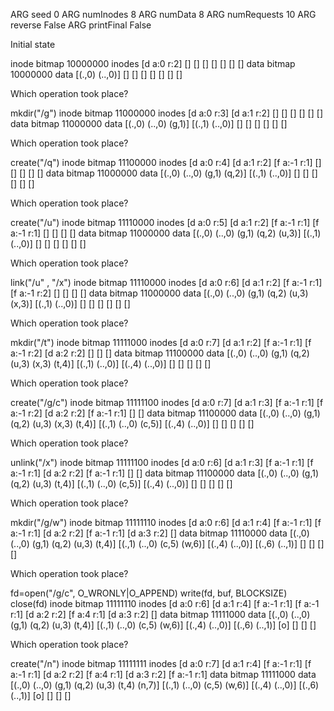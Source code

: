 ARG seed 0 ARG numInodes 8 ARG numData 8 ARG numRequests 10 ARG reverse False ARG printFinal False

Initial state

inode bitmap 10000000 inodes [d a:0 r:2] [] [] [] [] [] [] [] data bitmap 10000000 data [(.,0) (..,0)] [] [] [] [] [] [] []

Which operation took place?

mkdir("/g")
inode bitmap 11000000 inodes [d a:0 r:3] [d a:1 r:2] [] [] [] [] [] [] data bitmap 11000000 data [(.,0) (..,0) (g,1)] [(.,1) (..,0)] [] [] [] [] [] []

Which operation took place?

create("/q")
inode bitmap 11100000 inodes [d a:0 r:4] [d a:1 r:2] [f a:-1 r:1] [] [] [] [] [] data bitmap 11000000 data [(.,0) (..,0) (g,1) (q,2)] [(.,1) (..,0)] [] [] [] [] [] []

Which operation took place?

create("/u")
inode bitmap 11110000 inodes [d a:0 r:5] [d a:1 r:2] [f a:-1 r:1] [f a:-1 r:1] [] [] [] [] data bitmap 11000000 data [(.,0) (..,0) (g,1) (q,2) (u,3)] [(.,1) (..,0)] [] [] [] [] [] []

Which operation took place?

link("/u" , "/x")
inode bitmap 11110000 inodes [d a:0 r:6] [d a:1 r:2] [f a:-1 r:1] [f a:-1 r:2] [] [] [] [] data bitmap 11000000 data [(.,0) (..,0) (g,1) (q,2) (u,3) (x,3)] [(.,1) (..,0)] [] [] [] [] [] []

Which operation took place?

mkdir("/t")
inode bitmap 11111000 inodes [d a:0 r:7] [d a:1 r:2] [f a:-1 r:1] [f a:-1 r:2] [d a:2 r:2] [] [] [] data bitmap 11100000 data [(.,0) (..,0) (g,1) (q,2) (u,3) (x,3) (t,4)] [(.,1) (..,0)] [(.,4) (..,0)] [] [] [] [] []

Which operation took place?

create("/g/c")
inode bitmap 11111100 inodes [d a:0 r:7] [d a:1 r:3] [f a:-1 r:1] [f a:-1 r:2] [d a:2 r:2] [f a:-1 r:1] [] [] data bitmap 11100000 data [(.,0) (..,0) (g,1) (q,2) (u,3) (x,3) (t,4)] [(.,1) (..,0) (c,5)] [(.,4) (..,0)] [] [] [] [] []

Which operation took place?

unlink("/x")
inode bitmap 11111100 inodes [d a:0 r:6] [d a:1 r:3] [f a:-1 r:1] [f a:-1 r:1] [d a:2 r:2] [f a:-1 r:1] [] [] data bitmap 11100000 data [(.,0) (..,0) (g,1) (q,2) (u,3) (t,4)] [(.,1) (..,0) (c,5)] [(.,4) (..,0)] [] [] [] [] []

Which operation took place?

mkdir("/g/w")
inode bitmap 11111110 inodes [d a:0 r:6] [d a:1 r:4] [f a:-1 r:1] [f a:-1 r:1] [d a:2 r:2] [f a:-1 r:1] [d a:3 r:2] [] data bitmap 11110000 data [(.,0) (..,0) (g,1) (q,2) (u,3) (t,4)] [(.,1) (..,0) (c,5) (w,6)] [(.,4) (..,0)] [(.,6) (..,1)] [] [] [] []

Which operation took place?

fd=open("/g/c", O_WRONLY|O_APPEND)
write(fd, buf, BLOCKSIZE)
close(fd)
inode bitmap 11111110 inodes [d a:0 r:6] [d a:1 r:4] [f a:-1 r:1] [f a:-1 r:1] [d a:2 r:2] [f a:4 r:1] [d a:3 r:2] [] data bitmap 11111000 data [(.,0) (..,0) (g,1) (q,2) (u,3) (t,4)] [(.,1) (..,0) (c,5) (w,6)] [(.,4) (..,0)] [(.,6) (..,1)] [o] [] [] []

Which operation took place?

create("/n")
inode bitmap 11111111 inodes [d a:0 r:7] [d a:1 r:4] [f a:-1 r:1] [f a:-1 r:1] [d a:2 r:2] [f a:4 r:1] [d a:3 r:2] [f a:-1 r:1] data bitmap 11111000 data [(.,0) (..,0) (g,1) (q,2) (u,3) (t,4) (n,7)] [(.,1) (..,0) (c,5) (w,6)] [(.,4) (..,0)] [(.,6) (..,1)] [o] [] [] []
